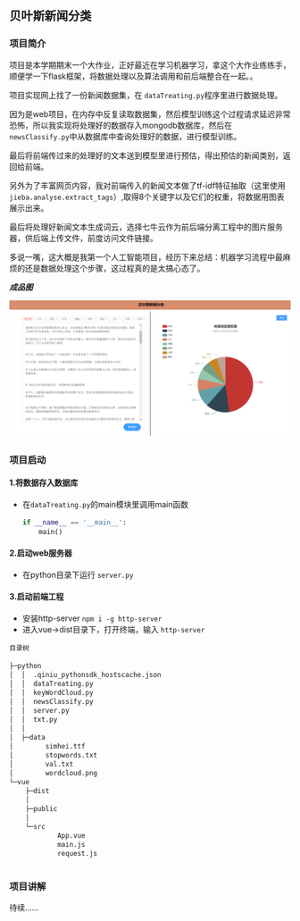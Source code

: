 

## 贝叶斯新闻分类

### 项目简介

项目是本学期期末一个大作业，正好最近在学习机器学习，拿这个大作业练练手，顺便学一下flask框架，将数据处理以及算法调用和前后端整合在一起。。

项目实现网上找了一份新闻数据集，在 `dataTreating.py`程序里进行数据处理。

因为是web项目，在内存中反复读取数据集，然后模型训练这个过程请求延迟非常恐怖，所以我实现将处理好的数据存入mongodb数据库，然后在`newsClassify.py`中从数据库中查询处理好的数据，进行模型训练。

最后将前端传过来的处理好的文本送到模型里进行预估，得出预估的新闻类别，返回给前端。

另外为了丰富网页内容，我对前端传入的新闻文本做了tf-idf特征抽取（这里使用`jieba.analyse.extract_tags`）,取得8个关键字以及它们的权重，将数据用图表展示出来。

最后将处理好新闻文本生成词云，选择七牛云作为前后端分离工程中的图片服务器，供后端上传文件，前度访问文件链接。

多说一嘴，这大概是我第一个人工智能项目，经历下来总结：机器学习流程中最麻烦的还是数据处理这个步骤，这过程真的是太搞心态了。

***成品图***

![result](result.png)



### 项目启动

#### 1.将数据存入数据库

- 在`dataTreating.py`的main模块里调用main函数

  ```python
  if __name__ == '__main__':
      main()
  ```

#### 2.启动web服务器

- 在python目录下运行 `server.py`

#### 3.启动前端工程

- 安装http-server  `npm i -g http-server`
- 进入vue->dist目录下，打开终端，输入 `http-server`

```
目录树

├─python
│  │  .qiniu_pythonsdk_hostscache.json
│  │  dataTreating.py
│  │  keyWordCloud.py
│  │  newsClassify.py
│  │  server.py
│  │  txt.py
│  │  
│  ├─data
│        simhei.ttf
│        stopwords.txt
│      	 val.txt
│        wordcloud.png         
└─vue 
    ├─dist
    │           
    ├─public
    │         
    └─src
            App.vue
            main.js
            request.js
            
```



### 项目讲解

待续……
